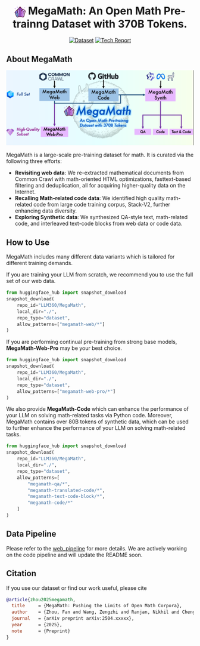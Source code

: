 <div align="center">
<h1><img src="./assets/logo.png" alt="Logo" width="30" style="vertical-align: middle;"/>  MegaMath: An Open Math Pre-trainng Dataset with 370B Tokens.</h1>

[![Dataset](https://img.shields.io/badge/Datasets-4d8cd8?style=for-the-badge&logo=huggingface&logoColor=white)](https://huggingface.co/datasets/LLM360/MegaMath)
[![Tech Report](https://img.shields.io/badge/Tech%20Report-5f16a8?style=for-the-badge&logo=arxiv&logoColor=white)](https://arxiv.org/pdf/2504.xxxxx)
</div>

## About MegaMath

<div align="center">
<img src="./assets/teasor.png" alt="Overview" width="800"/>
</div>

MegaMath is a large-scale pre-training dataset for math.
It is curated via the following three efforts:

- **Revisiting web data**: We re-extracted mathematical documents from Common Crawl with math-oriented HTML optimizations, fasttext-based filtering and deduplication, all for acquiring higher-quality data on the Internet.
- **Recalling Math-related code data**: We identified high quality math-related code from large code training corpus, Stack-V2, further enhancing data diversity.
- **Exploring Synthetic data**: We synthesized QA-style text, math-related code, and interleaved text-code blocks from web data or code data.

## How to Use

MegaMath includes many different data variants which is tailored for different training demands.

If you are training your LLM from scratch, we recommend you to use the full set of our web data.
```python
from huggingface_hub import snapshot_download
snapshot_download(
    repo_id="LLM360/MegaMath",
    local_dir="./",
    repo_type="dataset",
    allow_patterns=["megamath-web/*"]
)
```

If you are performing continual pre-training from strong base models, **MegaMath-Web-Pro** may be your best choice.
```python
from huggingface_hub import snapshot_download
snapshot_download(
    repo_id="LLM360/MegaMath",
    local_dir="./",
    repo_type="dataset",
    allow_patterns=["megamath-web-pro/*"]
)
```

We also provide **MegaMath-Code** which can enhance the performance of your LLM on solving math-related tasks via Python code. Moreover, MegaMath contains over 80B tokens of synthetic data, which can be used to further enhance the performance of your LLM on solving math-related tasks.

```python
from huggingface_hub import snapshot_download
snapshot_download(
    repo_id="LLM360/MegaMath",
    local_dir="./",
    repo_type="dataset",
    allow_patterns=[
        "megamath-qa/*", 
        "megamath-translated-code/*", 
        "megamath-text-code-block/*",
        "megamath-code/*"
    ]
)
```

## Data Pipeline

Please refer to the [web_pipeline](./web_pipeline) for more details. We are actively working on the code pipeline and will update the README soon.


## Citation
If you use our dataset or find our work useful, please cite
```bibtex
@article{zhou2025megamath,
  title     = {MegaMath: Pushing the Limits of Open Math Corpora},
  author    = {Zhou, Fan and Wang, Zengzhi and Ranjan, Nikhil and Cheng, Zhoujun and Tang, Liping and He, Guowei and Liu, Zhengzhong and Xing, Eric P.},
  journal   = {arXiv preprint arXiv:2504.xxxxx},
  year      = {2025},
  note      = {Preprint}
}
```